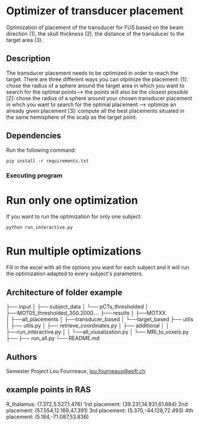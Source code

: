 # Optimizer of transducer placement

Optimization of placement of the transducer for FUS based on the beam direction (1), the skull thickness (2), the distance of the transducer to the target area (3). 

## Description

The transducer placement needs to be optimized in order to reach the target. 
There are three different ways you can otpimize the placement:
    [1]: chose the radius of a sphere around the target area in which you want to search for the optimal points--> the points will also be the closest possible
    [2]: chose the radius of a sphere around your chosen transducer placement in whch you want to search for the optimal placement --> optimize an already given placement
    [3]: compute all the best placements situated in the same hemisphere of the scalp as the target point.

## Dependencies
Run the following command: 

```
pip install -r requirements.txt
```

### Executing program
# Run only one optimization

If you want to run the optimization for only one subject:
```
python run_interactive.py
```

# Run multiple optimizations

Fill in the excel with all the options you want for each subject and it will run the optimization adapted to every subject's parameters. 


## Architecture of folder example


├── input
│   ├── subject_data
│   └── pCTs_thresholded
│        ├──MOT05_thresholded_300.2000....
├── results
│    ├──MOTXX   
│       ├──all_placements
│       ├──transducer_based
│       └──target_based
├── utils
│    ├── utils.py
│    ├── retrieve_coordinates.py
│    ├── additional 
│    │    ├──run_interactive.py
│    │    └──all_viusalization.py
│    └── MRI_to_voxels.py
├── 
├── run_all.py
└── README.md


## Authors

Semester Project
Lou Fourneaux, lou.fourneaux@epfl.ch

## example points in RAS

R_thalamus: (7.372,5.527,1.476)
1rst placement: (39.231,14.931,61.684)
2nd placement: (57.554,12.169,47.391)
3rd placement: (5.370,-44.128,72.493)
4th placement: (5.184,-71.087,53.836)